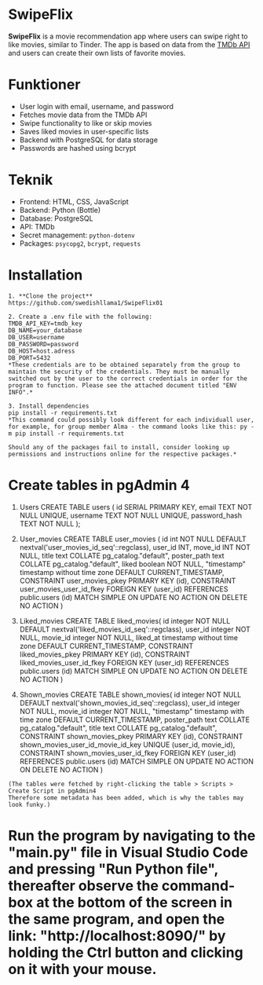 # SwipeFlix
**SwipeFlix** is a movie recommendation app where users can swipe right to like movies, similar to Tinder. The app is based on data from the [TMDb API](https://www.themoviedb.org/documentation/api) and users can create their own lists of favorite movies.

# Funktioner
* User login with email, username, and password
* Fetches movie data from the TMDb API
* Swipe functionality to like or skip movies
* Saves liked movies in user-specific lists
* Backend with PostgreSQL for data storage
* Passwords are hashed using bcrypt

# Teknik
* Frontend: HTML, CSS, JavaScript
* Backend: Python (Bottle)
* Database: PostgreSQL
* API: TMDb
* Secret management: `python-dotenv`
* Packages: `psycopg2`, `bcrypt`, `requests`

# Installation
    1. **Clone the project**
    https://github.com/swedishllama1/SwipeFlix01

    2. Create a .env file with the following:
    TMDB_API_KEY=tmdb_key
    DB_NAME=your_database
    DB_USER=username
    DB_PASSWORD=password
    DB_HOST=host.adress
    DB_PORT=5432
    *These credentials are to be obtained separately from the group to maintain the security of the credentials. They must be manually switched out by the user to the correct credentials in order for the program to function. Please see the attached document titled "ENV INFO".*

    3. Install dependencies
    pip install -r requirements.txt
    *This command could possibly look different for each individuall user, for example, for group member Alma - the command looks like this: py -m pip install -r requirements.txt
    
    Should any of the packages fail to install, consider looking up permissions and instructions online for the respective packages.*

# Create tables in pgAdmin 4
1)    Users
    CREATE TABLE users (
    id SERIAL PRIMARY KEY,
    email TEXT NOT NULL UNIQUE,
    username TEXT NOT NULL UNIQUE,
    password_hash TEXT NOT NULL
    );

2)    User_movies
    CREATE TABLE user_movies (
    id int NOT NULL DEFAULT nextval('user_movies_id_seq'::regclass),
    user_id INT,
    move_id INT NOT NULL,
    title text COLLATE pg_catalog."default",
    poster_path text COLLATE pg_catalog."default",
    liked boolean NOT NULL,
    "timestamp" timestamp without time zone DEFAULT CURRENT_TIMESTAMP,
    CONSTRAINT user_movies_pkey PRIMARY KEY (id),
    CONSTRAINT user_movies_user_id_fkey FOREIGN KEY (user_id)
        REFERENCES public.users (id) MATCH SIMPLE
        ON UPDATE NO ACTION
        ON DELETE NO ACTION
    )

3)    Liked_movies
    CREATE TABLE liked_movies(
    id integer NOT NULL DEFAULT nextval('liked_movies_id_seq'::regclass),
    user_id integer NOT NULL,
    movie_id integer NOT NULL,
    liked_at timestamp without time zone DEFAULT CURRENT_TIMESTAMP,
    CONSTRAINT liked_movies_pkey PRIMARY KEY (id),
    CONSTRAINT liked_movies_user_id_fkey FOREIGN KEY (user_id)
        REFERENCES public.users (id) MATCH SIMPLE
        ON UPDATE NO ACTION
        ON DELETE NO ACTION
        )
    
4)    Shown_movies
    CREATE TABLE shown_movies(
    id integer NOT NULL DEFAULT nextval('shown_movies_id_seq'::regclass),
    user_id integer NOT NULL,
    movie_id integer NOT NULL,
    "timestamp" timestamp with time zone DEFAULT CURRENT_TIMESTAMP,
    poster_path text COLLATE pg_catalog."default",
    title text COLLATE pg_catalog."default",
    CONSTRAINT shown_movies_pkey PRIMARY KEY (id),
    CONSTRAINT shown_movies_user_id_movie_id_key UNIQUE (user_id, movie_id),
    CONSTRAINT shown_movies_user_id_fkey FOREIGN KEY (user_id)
        REFERENCES public.users (id) MATCH SIMPLE
        ON UPDATE NO ACTION
        ON DELETE NO ACTION
)
    
    (The tables were fetched by right-clicking the table > Scripts > Create Script in pgAdmin4
    Therefore some metadata has been added, which is why the tables may look funky.)

# Run the program by navigating to the "main.py" file in Visual Studio Code and pressing "Run Python file", thereafter observe the command-box at the bottom of the screen in the same program, and open the link: "http://localhost:8090/" by holding the Ctrl button and clicking on it with your mouse.